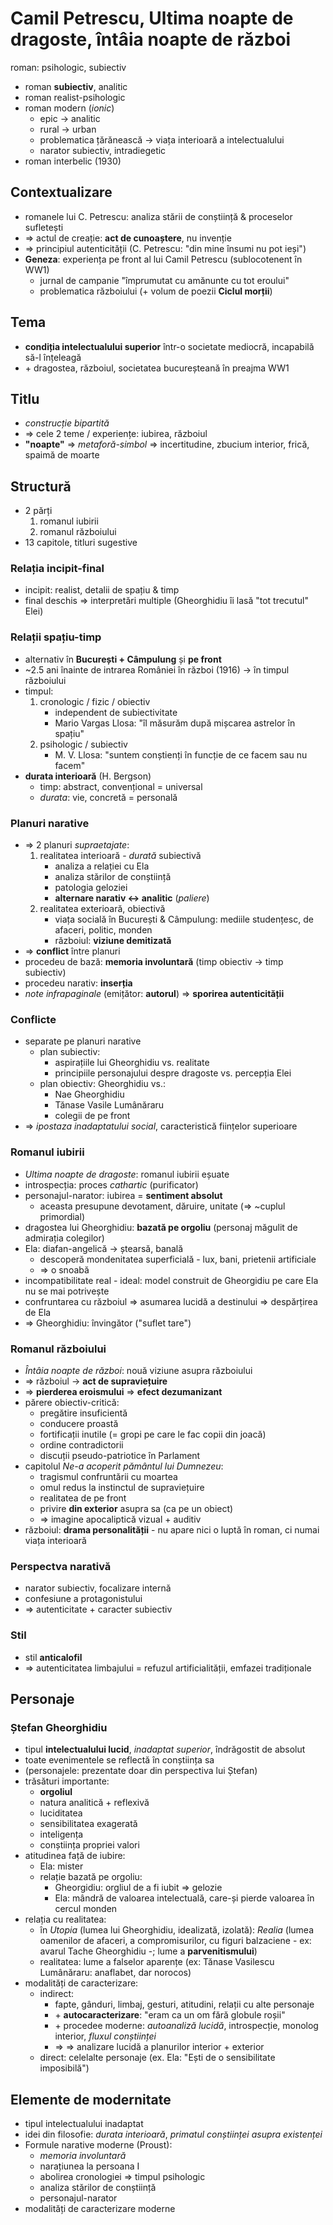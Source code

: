 Camil Petrescu, Ultima noapte de dragoste, întâia noapte de război
===
roman: psihologic, subiectiv

* roman **subiectiv**, analitic
* roman realist-psihologic
* roman modern (*ionic*)
	* epic → analitic
	* rural → urban
	* problematica țărănească → viața interioară a intelectualului
	* narator subiectiv, intradiegetic
* roman interbelic (1930)

## Contextualizare

* romanele lui C. Petrescu: analiza stării de conștiință & proceselor sufletești
* ⇒ actul de creație: **act de cunoaștere**, nu invenție
* ⇒ principiul autenticității (C. Petrescu: "din mine însumi nu pot ieși")
* **Geneza**: experiența pe front al lui Camil Petrescu (sublocotenent în WW1)
	* jurnal de campanie "împrumutat cu amănunte cu tot eroului"
	* problematica războiului (+ volum de poezii **Ciclul morții**)

## Tema

* **condiția intelectualului superior** într-o societate mediocră, incapabilă să-l înțeleagă
* \+ dragostea, războiul, societatea bucureșteană în preajma WW1

## Titlu

* *construcție bipartită*
* ⇒ cele 2 teme / experiențe: iubirea, războiul
* **"noapte"** ⇒ *metaforă-simbol* ⇒ incertitudine, zbucium interior, frică, spaimă de moarte

## Structură

* 2 părți
	1. romanul iubirii
	2. romanul războiului
* 13 capitole, titluri sugestive

### Relația incipit-final

* incipit: realist, detalii de spațiu & timp
* final deschis ⇒ interpretări multiple (Gheorghidiu îi lasă "tot trecutul" Elei)

### Relații spațiu-timp

* alternativ în **București + Câmpulung** și **pe front**
* ~2.5 ani înainte de intrarea României în război (1916) → în timpul războiului
* timpul:
	1. cronologic / fizic / obiectiv
		* independent de subiectivitate
		* Mario Vargas Llosa: "îl măsurăm după mișcarea astrelor în spațiu"
	2. psihologic / subiectiv
		* M. V. Llosa: "suntem conștienți în funcție de ce facem sau nu facem"
* **durata interioară** (H. Bergson)
	* timp: abstract, convențional = universal
	* *durata*: vie, concretă = personală

### Planuri narative

* ⇒ 2 planuri *supraetajate*:
	1. realitatea interioară - *durată* subiectivă
		* analiza a relației cu Ela
		* analiza stărilor de conștiință
		* patologia geloziei
		* **alternare narativ ↔ analitic** (*paliere*)
	2. realitatea exterioară, obiectivă
		* viața socială în București & Câmpulung: mediile studențesc, de afaceri, politic, monden
		* războiul: **viziune demitizată**
* ⇒ **conflict** între planuri
* procedeu de bază: **memoria involuntară** (timp obiectiv → timp subiectiv)
* procedeu narativ: **inserția**
* *note infrapaginale* (emițător: **autorul**) ⇒ **sporirea autenticității**

### Conflicte

* separate pe planuri narative
	* plan subiectiv:
		* aspirațiile lui Gheorghidiu vs. realitate
		* principiile personajului despre dragoste vs. percepția Elei
	* plan obiectiv: Gheorghidiu vs.:
		* Nae Gheorghidiu
		* Tănase Vasile Lumânăraru
		* colegii de pe front
* ⇒ *ipostaza inadaptatului social*, caracteristică ființelor superioare

### Romanul iubirii

* *Ultima noapte de dragoste*: romanul iubirii eșuate
* introspecția: proces *cathartic* (purificator)
* personajul-narator: iubirea = **sentiment absolut**
	* aceasta presupune devotament, dăruire, unitate (⇒ ~cuplul primordial)
* dragostea lui Gheorghidiu: **bazată pe orgoliu** (personaj măgulit de admirația colegilor)
* Ela: diafan-angelică → ștearsă, banală
	* descoperă mondenitatea superficială - lux, bani, prietenii artificiale
	* ⇒ o snoabă
* incompatibilitate real - ideal: model construit de Gheorgidiu pe care Ela nu se mai potrivește 
* confruntarea cu războiul ⇒ asumarea lucidă a destinului ⇒ despărțirea de Ela
* ⇒ Gheorghidiu: învingător ("suflet tare")

### Romanul războiului

* *Întâia noapte de război*: nouă viziune asupra războiului
* ⇒ războiul → **act de supraviețuire**
* ⇒ **pierderea eroismului** ⇒ **efect dezumanizant**
* părere obiectiv-critică:
	* pregătire insuficientă
	* conducere proastă
	* fortificații inutile (= gropi pe care le fac copii din joacă)
	* ordine contradictorii
	* discuții pseudo-patriotice în Parlament
* capitolul *Ne-a acoperit pământul lui Dumnezeu*:
	* tragismul confruntării cu moartea
	* omul redus la instinctul de supraviețuire
	* realitatea de pe front
	* privire **din exterior** asupra sa (ca pe un obiect)
	* ⇒ imagine apocaliptică vizual + auditiv
* războiul: **drama personalității** - nu apare nici o luptă în roman, ci numai viața interioară

### Perspectva narativă

* narator subiectiv, focalizare internă
* confesiune a protagonistului
* ⇒ autenticitate + caracter subiectiv

### Stil

* stil **anticalofil**
* ⇒ autenticitatea limbajului = refuzul artificialității, emfazei tradiționale

## Personaje

### Ștefan Gheorghidiu

* tipul **intelectualului lucid**, *inadaptat superior*, îndrăgostit de absolut
* toate evenimentele se reflectă în conștiința sa
* (personajele: prezentate doar din perspectiva lui Ștefan)
* trăsături importante:
	* **orgoliul**
	* natura analitică + reflexivă
	* luciditatea
	* sensibilitatea exagerată
	* inteligența
	* conștiința propriei valori
* atitudinea față de iubire:
	* Ela: mister
	* relație bazată pe orgoliu:
		* Gheorgidiu: orgliul de a fi iubit ⇒ gelozie
		* Ela: mândră de valoarea intelectuală, care-și pierde valoarea în cercul monden
* relația cu realitatea:
	* în *Utopia* (lumea lui Gheorghidiu, idealizată, izolată): *Realia* (lumea oamenilor de afaceri, a compromisurilor, cu figuri balzaciene - ex: avarul Tache Gheorghidiu -; lume a **parvenitismului**)
	* realitatea: lume a falselor aparențe (ex: Tănase Vasilescu Lumânăraru: anaflabet, dar norocos)
* modalități de caracterizare:
	* indirect:
		* fapte, gânduri, limbaj, gesturi, atitudini, relații cu alte personaje
		* \+ **autocaracterizare**: "eram ca un om fără globule roșii"
		* \+ procedee moderne: *autoanaliză lucidă*, introspecție, monolog interior, *fluxul conștiinței*
		* ⇒ ⇒ analizare lucidă a planurilor interior + exterior
	* direct: celelalte personaje (ex. Ela: "Ești de o sensibilitate imposibilă")

## Elemente de modernitate

* tipul intelectualului inadaptat
* idei din filosofie: *durata interioară*, *primatul conștiinței asupra existenței*
* Formule narative moderne (Proust):
	* *memoria involuntară*
	* narațiunea la persoana I
	* abolirea cronologiei ⇒ timpul psihologic
	* analiza stărilor de conștiință
	* personajul-narator
* modalități de caracterizare moderne